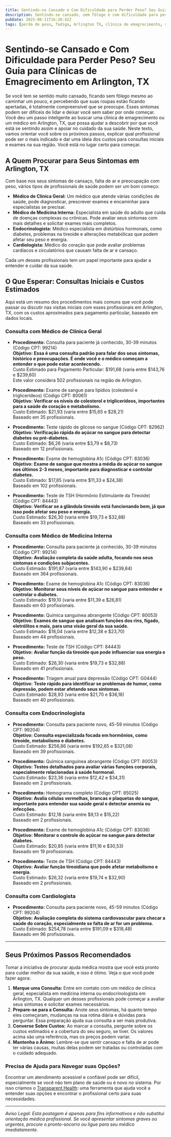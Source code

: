 ```yaml
---
title: Sentindo-se Cansado e Com Dificuldade para Perder Peso? Seu Guia para Clínicas de Emagrecimento em Arlington, TX  
description: Sentindo-se cansado, sem fôlego e com dificuldade para perder peso em Arlington, TX? Saiba a quem procurar, o que esperar e os custos estimados para iniciar sua jornada de saúde.  
pubDate: 2025-06-11T16:26:42Z  
tags: [perda de peso, fadiga, Arlington TX, clínica de emagrecimento, saúde, custos de saúde, médicos, endocrinologia]  
---
```


# Sentindo-se Cansado e Com Dificuldade para Perder Peso? Seu Guia para Clínicas de Emagrecimento em Arlington, TX

Se você tem se sentido muito cansado, ficando sem fôlego mesmo ao caminhar um pouco, e percebendo que suas roupas estão ficando apertadas, é totalmente compreensível que se preocupe. Esses sintomas podem ser difíceis de lidar e deixar você sem saber por onde começar. Você deu um passo inteligente ao buscar uma clínica de emagrecimento ou um médico em Arlington, TX, que possa ajudar a descobrir por que você está se sentindo assim e apoiar no cuidado da sua saúde. Neste texto, vamos orientar você sobre os próximos passos, explicar qual profissional pode ser o mais indicado e dar uma ideia dos custos para consultas iniciais e exames na sua região. Você está no lugar certo para começar.

## A Quem Procurar para Seus Sintomas em Arlington, TX

Com base nos seus sintomas de cansaço, falta de ar e preocupação com peso, vários tipos de profissionais de saúde podem ser um bom começo:

- **Médico de Clínica Geral:** Um médico que atende várias condições de saúde, pode diagnosticar, prescrever exames e encaminhar para especialistas se precisar.
- **Médico de Medicina Interna:** Especialista em saúde do adulto que cuida de doenças complexas ou crônicas. Pode avaliar seus sintomas com mais detalhes e solicitar exames mais completos.
- **Endocrinologista:** Médico especialista em distúrbios hormonais, como diabetes, problemas na tireoide e alterações metabólicas que podem afetar seu peso e energia.
- **Cardiologista:** Médico do coração que pode avaliar problemas cardíacos e circulatórios que causam falta de ar e cansaço.

Cada um desses profissionais tem um papel importante para ajudar a entender e cuidar da sua saúde.

## O Que Esperar: Consultas Iniciais e Custos Estimados

Aqui está um resumo dos procedimentos mais comuns que você pode passar ou discutir nas visitas iniciais com esses profissionais em Arlington, TX, com os custos aproximados para pagamento particular, baseado em dados locais.

### Consulta com Médico de Clínica Geral

- **Procedimento:** Consulta para paciente já conhecido, 30-39 minutos (Código CPT: 99214)  
  **Objetivo:** **Essa é uma consulta padrão para falar dos seus sintomas, histórico e preocupações. É onde você e o médico começam a entender o que pode estar acontecendo.**  
  Custo Estimado para Pagamento Particular: $191,68 (varia entre $143,76 e $239,60)  
  Este valor considera 502 profissionais na região de Arlington.

- **Procedimento:** Exame de sangue para lipídios (colesterol e triglicerídeos) (Código CPT: 80061)  
  **Objetivo:** **Verificar os níveis de colesterol e triglicerídeos, importantes para a saúde do coração e metabolismo.**  
  Custo Estimado: $21,93 (varia entre $15,65 e $28,21)  
  Baseado em 35 profissionais.

- **Procedimento:** Teste rápido de glicose no sangue (Código CPT: 82962)  
  **Objetivo:** **Verificação rápida do açúcar no sangue para detectar diabetes ou pré-diabetes.**  
  Custo Estimado: $6,26 (varia entre $3,79 e $8,73)  
  Baseado em 12 profissionais.

- **Procedimento:** Exame de hemoglobina A1c (Código CPT: 83036)  
  **Objetivo:** **Exame de sangue que mostra a média do açúcar no sangue nos últimos 2-3 meses, importante para diagnosticar e controlar diabetes.**  
  Custo Estimado: $17,85 (varia entre $11,33 e $24,38)  
  Baseado em 102 profissionais.

- **Procedimento:** Teste de TSH (Hormônio Estimulante da Tireoide) (Código CPT: 84443)  
  **Objetivo:** **Verificar se a glândula tireoide está funcionando bem, já que isso pode afetar seu peso e energia.**  
  Custo Estimado: $26,30 (varia entre $19,73 e $32,88)  
  Baseado em 33 profissionais.

### Consulta com Médico de Medicina Interna

- **Procedimento:** Consulta para paciente já conhecido, 30-39 minutos (Código CPT: 99214)  
  **Objetivo:** **Avaliação completa da saúde adulta, focando nos seus sintomas e condições subjacentes.**  
  Custo Estimado: $191,87 (varia entre $143,90 e $239,84)  
  Baseado em 364 profissionais.

- **Procedimento:** Exame de hemoglobina A1c (Código CPT: 83036)  
  **Objetivo:** **Monitorar seus níveis de açúcar no sangue para entender e controlar o diabetes.**  
  Custo Estimado: $19,10 (varia entre $11,39 e $26,81)  
  Baseado em 63 profissionais.

- **Procedimento:** Química sanguínea abrangente (Código CPT: 80053)  
  **Objetivo:** **Exames de sangue que analisam funções dos rins, fígado, eletrólitos e mais, para uma visão geral da sua saúde.**  
  Custo Estimado: $18,04 (varia entre $12,38 e $23,70)  
  Baseado em 44 profissionais.

- **Procedimento:** Teste de TSH (Código CPT: 84443)  
  **Objetivo:** **Avaliar função da tireoide que pode influenciar sua energia e peso.**  
  Custo Estimado: $26,30 (varia entre $19,73 e $32,88)  
  Baseado em 41 profissionais.

- **Procedimento:** Triagem anual para depressão (Código CPT: G0444)  
  **Objetivo:** **Teste rápido para identificar se problemas de humor, como depressão, podem estar afetando seus sintomas.**  
  Custo Estimado: $28,93 (varia entre $21,70 e $36,16)  
  Baseado em 40 profissionais.

### Consulta com Endocrinologista

- **Procedimento:** Consulta para paciente novo, 45-59 minutos (Código CPT: 99204)  
  **Objetivo:** **Consulta especializada focada em hormônios, como tireoide, metabolismo e diabetes.**  
  Custo Estimado: $256,86 (varia entre $192,65 e $321,08)  
  Baseado em 39 profissionais.

- **Procedimento:** Química sanguínea abrangente (Código CPT: 80053)  
  **Objetivo:** **Testes detalhados para avaliar várias funções corporais, especialmente relacionadas à saúde hormonal.**  
  Custo Estimado: $23,36 (varia entre $12,42 e $34,31)  
  Baseado em 2 profissionais.

- **Procedimento:** Hemograma completo (Código CPT: 85025)  
  **Objetivo:** **Avalia células vermelhas, brancas e plaquetas do sangue, importante para entender sua saúde geral e detectar anemia ou infecções.**  
  Custo Estimado: $12,18 (varia entre $9,13 e $15,22)  
  Baseado em 2 profissionais.

- **Procedimento:** Exame de hemoglobina A1c (Código CPT: 83036)  
  **Objetivo:** **Monitorar o controle do açúcar no sangue para detectar diabetes.**  
  Custo Estimado: $20,85 (varia entre $11,16 e $30,53)  
  Baseado em 19 profissionais.

- **Procedimento:** Teste de TSH (Código CPT: 84443)  
  **Objetivo:** **Avaliar função tireoidiana que pode afetar metabolismo e energia.**  
  Custo Estimado: $26,32 (varia entre $19,74 e $32,90)  
  Baseado em 2 profissionais.

### Consulta com Cardiologista

- **Procedimento:** Consulta para paciente novo, 45-59 minutos (Código CPT: 99204)  
  **Objetivo:** **Avaliação completa do sistema cardiovascular para checar a saúde do coração, especialmente se falta de ar for um problema.**  
  Custo Estimado: $254,78 (varia entre $191,09 e $318,48)  
  Baseado em 96 profissionais.

---

## Seus Próximos Passos Recomendados

Tomar a iniciativa de procurar ajuda médica mostra que você está pronto para cuidar melhor da sua saúde, e isso é ótimo. Veja o que você pode fazer agora:

1. **Marque uma Consulta:** Entre em contato com um médico de clínica geral, especialista em medicina interna ou endocrinologista em Arlington, TX. Qualquer um desses profissionais pode começar a avaliar seus sintomas e solicitar exames necessários.  
2. **Prepare-se para a Consulta:** Anote seus sintomas, há quanto tempo eles começaram, mudanças na sua rotina diária e dúvidas para perguntar. Essa preparação ajuda sua consulta a ser mais produtiva.  
3. **Converse Sobre Custos:** Ao marcar a consulta, pergunte sobre os custos estimados e a cobertura do seu seguro, se tiver. Os valores acima são uma referência, mas os preços podem variar.  
4. **Mantenha o Ânimo:** Lembre-se que sentir cansaço e falta de ar pode ter várias causas, muitas delas podem ser tratadas ou controladas com o cuidado adequado.

### Precisa de Ajuda para Navegar suas Opções?

Encontrar um atendimento acessível e confiável pode ser difícil, especialmente se você não tem plano de saúde ou é novo no sistema. Por isso criamos o [Transparent Health](https://transparenthealth.ai): uma ferramenta que ajuda você a entender suas opções e encontrar o profissional certo para suas necessidades.

---

*Aviso Legal: Esta postagem é apenas para fins informativos e não substitui orientação médica profissional. Se você apresentar sintomas graves ou urgentes, procure o pronto-socorro ou ligue para seu médico imediatamente.*